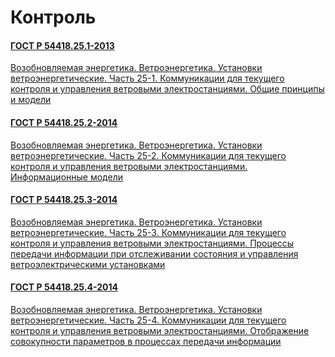 # Контроль

#### [ГОСТ Р 54418.25.1-2013](gost/54418.25.1-2013.md)

<a href="~/files/54418.25.1-2013.pdf" onclick="openPdf('54418.25.1-2013.pdf', 'application/pdf');">Возобновляемая энергетика. Ветроэнергетика. Установки ветроэнергетические. Часть 25-1. Коммуникации для текущего контроля и управления ветровыми электростанциями. Общие принципы и модели </a>

#### [ГОСТ Р 54418.25.2-2014](gost/54418.25.2-2014.md)

<a href="~/files/54418.25.2-2014.pdf" onclick="openPdf('54418.25.2-2014.pdf', 'application/pdf');">Возобновляемая энергетика. Ветроэнергетика. Установки ветроэнергетические. Часть 25-2. Коммуникации для текущего контроля и управления ветровыми электростанциями. Информационные модели </a>

#### [ГОСТ Р 54418.25.3-2014](gost/54418.25.3-2014.md)

<a href="~/files/54418.25.3-2014.pdf" onclick="openPdf('54418.25.3-2014.pdf', 'application/pdf');">Возобновляемая энергетика. Ветроэнергетика. Установки ветроэнергетические. Часть 25-3. Коммуникации для текущего контроля и управления ветровыми электростанциями. Процессы передачи информации при отслеживании состояния и управления ветроэлектрическими установками </a>

#### [ГОСТ Р 54418.25.4-2014](gost/54418.25.4-2014.md)

<a href="~/files/54418.25.4-2014.pdf" onclick="openPdf('54418.25.4-2014.pdf', 'application/pdf');">Возобновляемая энергетика. Ветроэнергетика. Установки ветроэнергетические. Часть 25-4. Коммуникации для текущего контроля и управления ветровыми электростанциями. Отображение совокупности параметров в процессах передачи информации </a>
